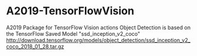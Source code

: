 # A2019-TensorFlowVision
A2019 Package for TensorFlow Vision actions
Object Detection is based on the  TensorFlow Saved Model "ssd_inception_v2_coco" <br>
http://download.tensorflow.org/models/object_detection/ssd_inception_v2_coco_2018_01_28.tar.gz
